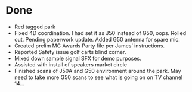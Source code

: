 # Done

- Red tagged park
- Fixed 4D coordination. I had set it as J50 instead of G50, oops. Rolled out. Pending paperwork update. Added G50 antenna for spare mic.
- Created prelim MC Awards Party file per James’ instructions.
- Reported Safety issue golf carts blind corner.
- Mixed down sample signal SFX for demo purposes.
- Assisted with install of speakers market circle
- Finished scans of J50A and G50 environment around the park. May need to take more G50 scans to see what is going on on TV channel 14…
